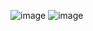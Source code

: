 ![image](https://user-images.githubusercontent.com/96937623/231614765-548e04fe-e0d3-4756-83a9-cba1eedb0662.png)
![image](https://user-images.githubusercontent.com/96937623/231614803-24ea78bf-2783-4509-8edb-30c4c54d6906.png)